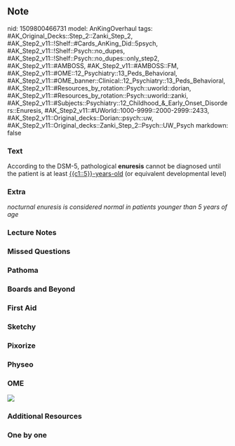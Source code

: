 ## Note
nid: 1509800466731
model: AnKingOverhaul
tags: #AK_Original_Decks::Step_2::Zanki_Step_2, #AK_Step2_v11::!Shelf::#Cards_AnKing_Did::5psych, #AK_Step2_v11::!Shelf::Psych::no_dupes, #AK_Step2_v11::!Shelf::Psych::no_dupes::only_step2, #AK_Step2_v11::#AMBOSS, #AK_Step2_v11::#AMBOSS::FM, #AK_Step2_v11::#OME::12_Psychiatry::13_Peds_Behavioral, #AK_Step2_v11::#OME_banner::Clinical::12_Psychiatry::13_Peds_Behavioral, #AK_Step2_v11::#Resources_by_rotation::Psych::uworld::dorian, #AK_Step2_v11::#Resources_by_rotation::Psych::uworld::zanki, #AK_Step2_v11::#Subjects::Psychiatry::12_Childhood_&_Early_Onset_Disorders::Enuresis, #AK_Step2_v11::#UWorld::1000-9999::2000-2999::2433, #AK_Step2_v11::Original_decks::Dorian::psych::uw, #AK_Step2_v11::Original_decks::Zanki_Step_2::Psych::UW_Psych
markdown: false

### Text
According to the DSM-5, pathological <b>enuresis</b> cannot be
diagnosed until the patient is at least <u>{{c1::5}}-years-old</u>
(or equivalent developmental level)

### Extra
<i>nocturnal enuresis is considered normal in patients younger than
5 years of age</i>

### Lecture Notes


### Missed Questions


### Pathoma


### Boards and Beyond


### First Aid


### Sketchy


### Pixorize


### Physeo


### OME
<div class="ome-widget">
  <a href=
  "https://onlinemeded.org/spa/psychiatry/peds-behavioral/acquire?ref=anki">
  <img src="_OME_AnkiFlashcards_Lesson_6.png"></a>
</div>

### Additional Resources


### One by one

